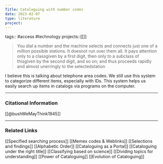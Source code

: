 ```yaml
---
Title: Cataloguing with number codes
date: 2023-02-07
type: literature
project:
---
```

tags:: #access #technology 
projects::[[]]

> You dial a number and the machine selects and connects just one of a million possible stations. It doesnot run over them all. It pays attention only to a classgiven by a first digit, then only to a subclass of thisgiven by the second digit, and so on; and thus proceeds rapidly and almost unerringly to the selectedstation

I believe this is talking about telephone area codes. We still use this system to categorize different items, especially with IDs. This system helps us easily search up items in catalogs via programs on the computer.

---
### Citational Information

[[@bushWeMayThink1945]]

---

### Related Links

[[Specified searching process]]
[[Memex codes & Weblinks]]
[[Selections and findings]]
[[Alphabetic Order]]
[[Cataloguing as a Portal]]
[[Cataloguing under the right title]]
[[Classifying based on science]]
[[Dividing topics for understanding]]
[[Power of Cataloguing]]
[[Evolution of Cataloguing]]